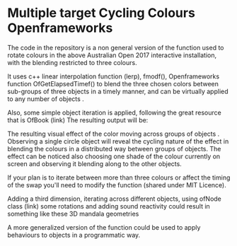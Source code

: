 # Multiple target Cycling Colours Openframeworks

The code in the repository is a non general version of the function used to rotate colours in the above Australian Open 2017 interactive installation, with the blending restricted to three colours. 

It uses c++ linear interpolation function (lerp), fmodf(), Openframeworks function OfGetElapsedTimef() to blend the three chosen colors between sub-groups of three objects in a timely manner, and can be virtually applied to any number of objects . 

Also, some simple object iteration is applied, following the great resource that is OfBook (link) The resulting output will be:


The resulting visual effect of the color moving across groups of objects . Observing a single circle object will reveal the cycling nature of the effect in blending the colours in a distributed way between groups of objects. The effect can be noticed also choosing one shade of the colour currently on screen and observing it blending along to the other objects. 

If your plan is to iterate between more than three colours or affect the timing of the swap you'll need to modify the function (shared under MIT Licence).

Adding a third dimension, iterating across different objects, using ofNode class (link) some rotations and adding sound reactivity could result in something like these 3D mandala geometries


A more generalized version of the function could be used to apply behaviours to objects in a programmatic way.

